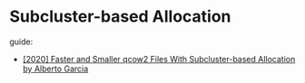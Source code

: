 # Subcluster-based Allocation
guide:
- [[2020] Faster and Smaller qcow2 Files With Subcluster-based Allocation by Alberto Garcia](https://youtu.be/zJetcfDVFNw)
